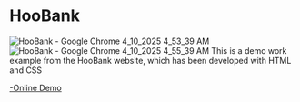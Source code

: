 # HooBank
![HooBank - Google Chrome 4_10_2025 4_53_39 AM](https://github.com/user-attachments/assets/db9ed335-017b-448d-9bfc-83f9ce4f6568)
![HooBank - Google Chrome 4_10_2025 4_55_39 AM](https://github.com/user-attachments/assets/4af1e2da-e4b7-41cf-9cbe-f41c64361290)
This is a demo work example from the HooBank website, which has been developed with HTML and CSS


<a href="https://aydinnouriweb.github.io/HooBank/">-Online Demo</a>
